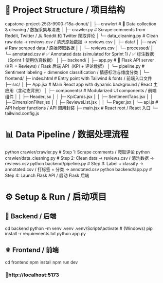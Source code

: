 # 📁 Project Structure / 项目结构 #

capstone-project-25t3-9900-f18a-donut/
│
├─ crawler/                   # 🐍 Data collection & cleaning / 数据采集与清洗
│   ├─ crawler.py             # Scrape comments from Reddit, Twitter / 从 Reddit 和 Twitter 爬取评论
│   └─ data_cleaning.py       # Clean raw data -> reviews.csv / 清洗原始数据 -> reviews.csv
│
├─ data/
│   ├─ raw/                   # Raw scraped data / 原始爬取数据
│   │   └─ reviews.csv
│   └─ processed/
│       └─ annotated.csv      # ✅ Annotated data (simulated for Sprint 1) / ✅ 标注数据（Sprint 1 使用仿真数据）
│
├─ backend/
│   ├─ app.py                 # 🚀 Flask API server (KPI + Reviews) / Flask 后端 API（KPI + 评论数据）
│   └─ pipeline.py            # Sentiment labeling + dimension classification / 情感标注与维度分类
│
└─ frontend/
    ├─ index.html             # Entry point with Tailwind & fonts / 前端入口文件
    ├─ src/
    │   ├─ App.jsx            # Main React app with dynamic background / React 主应用（含动态背景）
    │   ├─ components/        # Modularized UI components / 前端组件
    │   │   ├─ Header.jsx
    │   │   ├─ KpiCards.jsx
    │   │   ├─ SentimentTabs.jsx
    │   │   ├─ DimensionFilter.jsx
    │   │   ├─ ReviewsList.jsx
    │   │   └─ Pager.jsx
    │   └─ api.js             # API helper functions / API 调用封装
    ├─ main.jsx               # React root / React 入口
    └─ tailwind.config.js



# 📊 Data Pipeline / 数据处理流程 #

python crawler/crawler.py          # Step 1: Scrape comments / 爬取评论
python crawler/data_cleaning.py    # Step 2: Clean data -> reviews.csv / 清洗数据 -> reviews.csv
python backend/pipeline.py         # Step 3: Label + classify -> annotated.csv / 打标签 + 分类 -> annotated.csv
python backend/app.py              # Step 4: Launch Flask API / 启动 Flask 后端

# ⚙️ Setup & Run / 启动项目 #

## 🐍 Backend / 后端 ##
cd backend
python -m venv .venv
.venv\Scripts\activate   # (Windows)
pip install -r requirements.txt
python app.py

## ⚛️ Frontend / 前端 ##
cd frontend
npm install
npm run dev

### 📍http://localhost:5173 ###